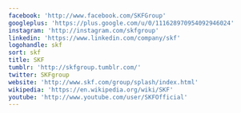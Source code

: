 ```yaml
---
facebook: 'http://www.facebook.com/SKFGroup'
googleplus: 'https://plus.google.com/u/0/111628970954092946024'
instagram: 'http://instagram.com/skfgroup'
linkedin: 'https://www.linkedin.com/company/skf'
logohandle: skf
sort: skf
title: SKF
tumblr: 'http://skfgroup.tumblr.com/'
twitter: SKFgroup
website: 'http://www.skf.com/group/splash/index.html'
wikipedia: 'https://en.wikipedia.org/wiki/SKF'
youtube: 'http://www.youtube.com/user/SKFOfficial'
---
```

